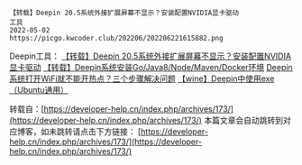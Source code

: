 ```text
【转载】Deepin 20.5系统外接扩展屏幕不显示？安装配置NVIDIA显卡驱动
工具
2022-05-02
https://picgo.kwcoder.club/202206/202206221615882.png
```

Deepin工具：
<a href="/p/20220502/" target="_blank">【转载】Deepin 20.5系统外接扩展屏幕不显示？安装配置NVIDIA显卡驱动</a>
<a href="/p/20220503/" target="_blank">【转载】Deepin系统安装Go/Java8/Node/Maven/Docker环境</a>
<a href="/p/20220504/" target="_blank">Deepin系统打开WiFi就不能开热点？三个步骤解决问题</a>
<a href="/p/20220508/" target="_blank">【wine】Deepin中使用exe（Ubuntu通用）</a>

转载自：[https://developer-help.cn/index.php/archives/173/](https://developer-help.cn/index.php/archives/173/)
本篇文章会自动跳转到对应博客，如未跳转请点击下方链接：
[https://developer-help.cn/index.php/archives/173/](https://developer-help.cn/index.php/archives/173/)


<script>
window.location.href = "https://developer-help.cn/index.php/archives/173/";

</script>

